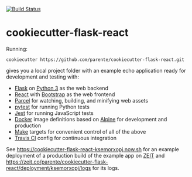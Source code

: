 [![Build Status](https://travis-ci.com/parente/cookiecutter-flask-react.svg?branch=master)](https://travis-ci.com/parente/cookiecutter-flask-react)

# cookiecutter-flask-react

Running:

```
cookiecutter https://github.com/parente/cookiecutter-flask-react.git
```

gives you a local project folder with an example echo application ready for
development and testing with:

* [Flask](http://flask.pocoo.org/) on [Python 3](https://python.org) as the web backend
* [React](https://reactjs.org/) with [Bootstrap](http://getbootstrap.com/) as the web frontend
* [Parcel](https://parceljs.org/) for watching, building, and minifying web assets
* [pytest](https://docs.pytest.org/en/latest/) for running Python tests
* [Jest](https://jestjs.io/) for running JavaScript tests
* [Docker](https://www.docker.com/) image definitions based on [Alpine](https://alpinelinux.org/) for development and production
* [Make](https://www.gnu.org/software/make/) targets for convenient control of all of the above
* [Travis CI](http://travis-ci.org) config for continuous integration

See https://cookiecutter-flask-react-ksemorxopj.now.sh for an example deployment of a production build of the example app on [ZEIT](https://zeit.co) and https://zeit.co/parente/cookiecutter-flask-react/deployment/ksemorxopj/logs for its logs.
